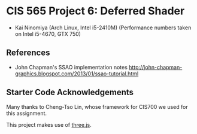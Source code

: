 CIS 565 Project 6: Deferred Shader
==================================

* Kai Ninomiya (Arch Linux, Intel i5-2410M)
    (Performance numbers taken on Intel i5-4670, GTX 750)


References
----------

* John Chapman's SSAO implementation notes
    http://john-chapman-graphics.blogspot.com/2013/01/ssao-tutorial.html


Starter Code Acknowledgements
-----------------------------

Many thanks to Cheng-Tso Lin, whose framework for CIS700 we used for this
assignment.

This project makes use of [three.js](http://www.threejs.org).
